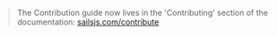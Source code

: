 > The Contribution guide now lives in the 'Contributing' section of the documentation: [sailsjs.com/contribute](http://sailsjs.com/contribute)
